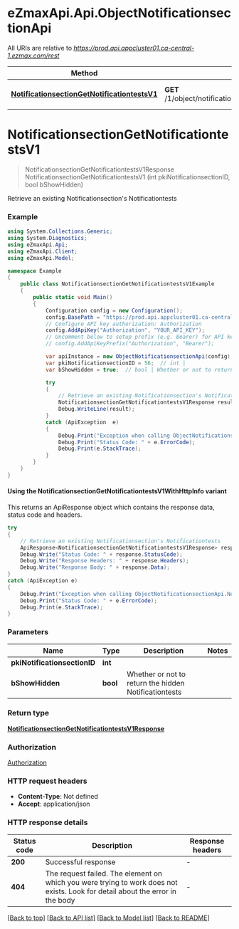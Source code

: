 # eZmaxApi.Api.ObjectNotificationsectionApi

All URIs are relative to *https://prod.api.appcluster01.ca-central-1.ezmax.com/rest*

| Method | HTTP request | Description |
|--------|--------------|-------------|
| [**NotificationsectionGetNotificationtestsV1**](ObjectNotificationsectionApi.md#notificationsectiongetnotificationtestsv1) | **GET** /1/object/notificationsection/{pkiNotificationsectionID}/getNotificationtests | Retrieve an existing Notificationsection&#39;s Notificationtests |

<a id="notificationsectiongetnotificationtestsv1"></a>
# **NotificationsectionGetNotificationtestsV1**
> NotificationsectionGetNotificationtestsV1Response NotificationsectionGetNotificationtestsV1 (int pkiNotificationsectionID, bool bShowHidden)

Retrieve an existing Notificationsection's Notificationtests

### Example
```csharp
using System.Collections.Generic;
using System.Diagnostics;
using eZmaxApi.Api;
using eZmaxApi.Client;
using eZmaxApi.Model;

namespace Example
{
    public class NotificationsectionGetNotificationtestsV1Example
    {
        public static void Main()
        {
            Configuration config = new Configuration();
            config.BasePath = "https://prod.api.appcluster01.ca-central-1.ezmax.com/rest";
            // Configure API key authorization: Authorization
            config.AddApiKey("Authorization", "YOUR_API_KEY");
            // Uncomment below to setup prefix (e.g. Bearer) for API key, if needed
            // config.AddApiKeyPrefix("Authorization", "Bearer");

            var apiInstance = new ObjectNotificationsectionApi(config);
            var pkiNotificationsectionID = 56;  // int | 
            var bShowHidden = true;  // bool | Whether or not to return the hidden Notificationtests

            try
            {
                // Retrieve an existing Notificationsection's Notificationtests
                NotificationsectionGetNotificationtestsV1Response result = apiInstance.NotificationsectionGetNotificationtestsV1(pkiNotificationsectionID, bShowHidden);
                Debug.WriteLine(result);
            }
            catch (ApiException  e)
            {
                Debug.Print("Exception when calling ObjectNotificationsectionApi.NotificationsectionGetNotificationtestsV1: " + e.Message);
                Debug.Print("Status Code: " + e.ErrorCode);
                Debug.Print(e.StackTrace);
            }
        }
    }
}
```

#### Using the NotificationsectionGetNotificationtestsV1WithHttpInfo variant
This returns an ApiResponse object which contains the response data, status code and headers.

```csharp
try
{
    // Retrieve an existing Notificationsection's Notificationtests
    ApiResponse<NotificationsectionGetNotificationtestsV1Response> response = apiInstance.NotificationsectionGetNotificationtestsV1WithHttpInfo(pkiNotificationsectionID, bShowHidden);
    Debug.Write("Status Code: " + response.StatusCode);
    Debug.Write("Response Headers: " + response.Headers);
    Debug.Write("Response Body: " + response.Data);
}
catch (ApiException e)
{
    Debug.Print("Exception when calling ObjectNotificationsectionApi.NotificationsectionGetNotificationtestsV1WithHttpInfo: " + e.Message);
    Debug.Print("Status Code: " + e.ErrorCode);
    Debug.Print(e.StackTrace);
}
```

### Parameters

| Name | Type | Description | Notes |
|------|------|-------------|-------|
| **pkiNotificationsectionID** | **int** |  |  |
| **bShowHidden** | **bool** | Whether or not to return the hidden Notificationtests |  |

### Return type

[**NotificationsectionGetNotificationtestsV1Response**](NotificationsectionGetNotificationtestsV1Response.md)

### Authorization

[Authorization](../README.md#Authorization)

### HTTP request headers

 - **Content-Type**: Not defined
 - **Accept**: application/json


### HTTP response details
| Status code | Description | Response headers |
|-------------|-------------|------------------|
| **200** | Successful response |  -  |
| **404** | The request failed. The element on which you were trying to work does not exists. Look for detail about the error in the body |  -  |

[[Back to top]](#) [[Back to API list]](../README.md#documentation-for-api-endpoints) [[Back to Model list]](../README.md#documentation-for-models) [[Back to README]](../README.md)

